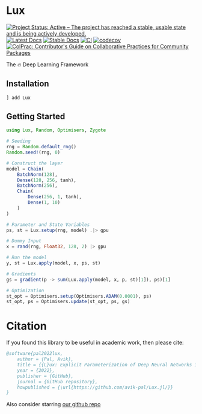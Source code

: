 # Lux

[![Project Status: Active – The project has reached a stable, usable state and is being actively developed.](https://www.repostatus.org/badges/latest/active.svg)](https://www.repostatus.org/#active) [![Latest Docs](https://img.shields.io/badge/docs-latest-blue.svg)](http://lux.csail.mit.edu/dev/) [![Stable Docs](https://img.shields.io/badge/docs-stable-blue.svg)](http://lux.csail.mit.edu/stable/) [![CI](https://github.com/avik-pal/Lux.jl/actions/workflows/CI.yml/badge.svg)](https://github.com/avik-pal/Lux.jl/actions/workflows/CI.yml) [![codecov](https://codecov.io/gh/avik-pal/Lux.jl/branch/main/graph/badge.svg?token=IMqBM1e3hz)](https://codecov.io/gh/avik-pal/Lux.jl) [![ColPrac: Contributor's Guide on Collaborative Practices for Community Packages](https://img.shields.io/badge/ColPrac-Contributor's%20Guide-blueviolet)](https://github.com/SciML/ColPrac)


The 🔥 Deep Learning Framework

## Installation

```julia
] add Lux
```

## Getting Started

```julia
using Lux, Random, Optimisers, Zygote

# Seeding
rng = Random.default_rng()
Random.seed!(rng, 0)

# Construct the layer
model = Chain(
    BatchNorm(128),
    Dense(128, 256, tanh),
    BatchNorm(256),
    Chain(
        Dense(256, 1, tanh),
        Dense(1, 10)
    )
)

# Parameter and State Variables
ps, st = Lux.setup(rng, model) .|> gpu

# Dummy Input
x = rand(rng, Float32, 128, 2) |> gpu

# Run the model
y, st = Lux.apply(model, x, ps, st)

# Gradients
gs = gradient(p -> sum(Lux.apply(model, x, p, st)[1]), ps)[1]

# Optimization
st_opt = Optimisers.setup(Optimisers.ADAM(0.0001), ps)
st_opt, ps = Optimisers.update(st_opt, ps, gs)
```

# Citation

If you found this library to be useful in academic work, then please cite:

```bibtex
@software{pal2022lux,
    author = {Pal, Avik},
    title = {{L}ux: Explicit Parameterization of Deep Neural Networks in Julia},
    year = {2022},
    publisher = {GitHub},
    journal = {GitHub repository},
    howpublished = {\url{https://github.com/avik-pal/Lux.jl/}}
}
```

Also consider starring [our github repo](https://github.com/avik-pal/Lux.jl/)